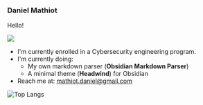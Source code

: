 ### Daniel Mathiot 

Hello! 

![](https://github-readme-stats.vercel.app/api?username=danymat&show_icons=true&theme=onedark)

- I'm currently enrolled in a Cybersecurity engineering program.
- I'm currently doing: 
    - My own markdown parser (**Obsidian Markdown Parser**)
    - A minimal theme (**Headwind**) for Obsidian
- Reach me at: mathiot.daniel@gmail.com

![Top Langs](https://github-readme-stats.vercel.app/api/top-langs/?username=danymat&layout=compact)
